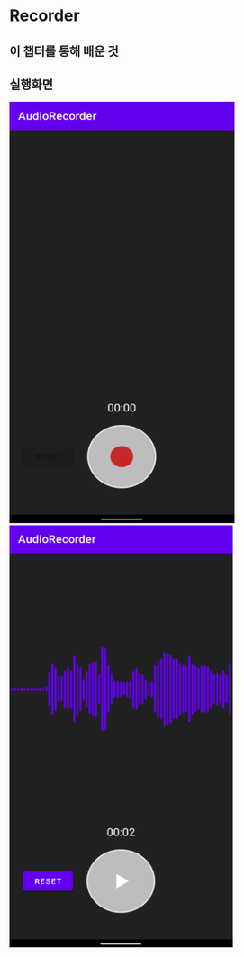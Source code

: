 # Recorder

## 이 챕터를 통해 배운 것

## 실행화면
<img src="./screenshot/1.PNG" width="400" height="750"/>
<img src="./screenshot/2.PNG" width="400" height="750"/>
